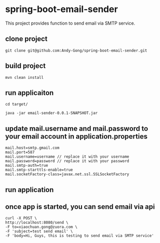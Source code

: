 # spring-boot-email-sender
This project provides function to send email via SMTP service.

## clone project
```
git clone git@github.com:Andy-Gong/spring-boot-email-sender.git
```
## build project
```
mvn clean install
```
## run applicaiton
```
cd target/

java -jar email-sender-0.0.1-SNAPSHOT.jar
```
## update mail.username and mail.password to your email account in application.properties
   ```
   mail.host=smtp.gmail.com
   mail.port=587
   mail.username=username // replace it with your username
   mail.password=password // replace it with your password
   mail.smtp-auth=true
   mail.smtp-starttls-enable=true
   mail.socketFactory-class=javax.net.ssl.SSLSocketFactory
   ```
## run application
## once app is started, you can send email via api
   ```
   curl -X POST \
  http://localhost:8080/send \
  -F to=xiaochuan.gong@zuora.com \
  -F 'subject=test send email' \
  -F 'body=Hi, Guys, this is testing to send email via SMTP service'
   ```
